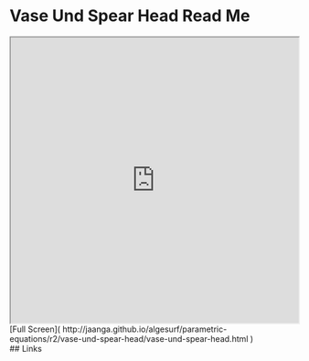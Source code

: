 Vase Und Spear Head Read Me
===

<iframe src='http://jaanga.github.io/algesurf/parametric-equations/r2/vase-und-spear-head/vase-und-spear-head.html' width=100% height=500px >
There is an `iframe` here. It is not visible when viewed on github.com/algesurf. To view, please see 'Project Links' below.
</iframe>
[Full Screen]( http://jaanga.github.io/algesurf/parametric-equations/r2/vase-und-spear-head/vase-und-spear-head.html )
<br>
## Links 
<http://www.3d-meier.de/tut3/Seite107.html>  
